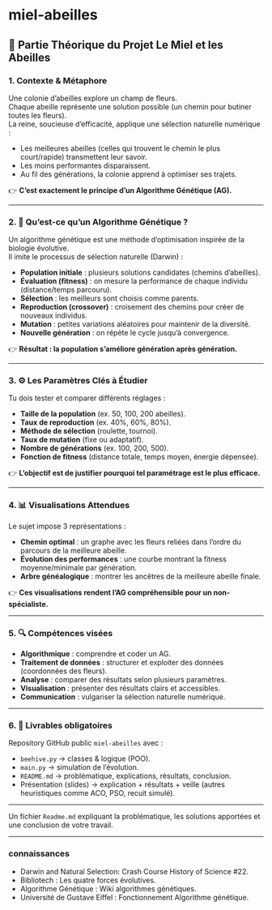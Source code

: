 # miel-abeilles

## 📖 Partie Théorique du Projet Le Miel et les Abeilles

### 1. Contexte & Métaphore

Une colonie d’abeilles explore un champ de fleurs.  
Chaque abeille représente une solution possible (un chemin pour butiner toutes les fleurs).  
La reine, soucieuse d’efficacité, applique une sélection naturelle numérique :

- Les meilleures abeilles (celles qui trouvent le chemin le plus court/rapide) transmettent leur savoir.
- Les moins performantes disparaissent.
- Au fil des générations, la colonie apprend à optimiser ses trajets.

👉 **C’est exactement le principe d’un Algorithme Génétique (AG).**

---

### 2. 🧬 Qu’est-ce qu’un Algorithme Génétique ?

Un algorithme génétique est une méthode d’optimisation inspirée de la biologie évolutive.  
Il imite le processus de sélection naturelle (Darwin) :

- **Population initiale** : plusieurs solutions candidates (chemins d’abeilles).
- **Évaluation (fitness)** : on mesure la performance de chaque individu (distance/temps parcouru).
- **Sélection** : les meilleurs sont choisis comme parents.
- **Reproduction (crossover)** : croisement des chemins pour créer de nouveaux individus.
- **Mutation** : petites variations aléatoires pour maintenir de la diversité.
- **Nouvelle génération** : on répète le cycle jusqu’à convergence.

👉 **Résultat : la population s’améliore génération après génération.**

---

### 3. ⚙️ Les Paramètres Clés à Étudier

Tu dois tester et comparer différents réglages :

- **Taille de la population** (ex. 50, 100, 200 abeilles).
- **Taux de reproduction** (ex. 40%, 60%, 80%).
- **Méthode de sélection** (roulette, tournoi).
- **Taux de mutation** (fixe ou adaptatif).
- **Nombre de générations** (ex. 100, 200, 500).
- **Fonction de fitness** (distance totale, temps moyen, énergie dépensée).

👉 **L’objectif est de justifier pourquoi tel paramétrage est le plus efficace.**

---

### 4. 📊 Visualisations Attendues

Le sujet impose 3 représentations :

- **Chemin optimal** : un graphe avec les fleurs reliées dans l’ordre du parcours de la meilleure abeille.
- **Évolution des performances** : une courbe montrant la fitness moyenne/minimale par génération.
- **Arbre généalogique** : montrer les ancêtres de la meilleure abeille finale.

👉 **Ces visualisations rendent l’AG compréhensible pour un non-spécialiste.**

---

### 5. 🔍 Compétences visées

- **Algorithmique** : comprendre et coder un AG.
- **Traitement de données** : structurer et exploiter des données (coordonnées des fleurs).
- **Analyse** : comparer des résultats selon plusieurs paramètres.
- **Visualisation** : présenter des résultats clairs et accessibles.
- **Communication** : vulgariser la sélection naturelle numérique.

---

### 6. 📂 Livrables obligatoires

Repository GitHub public `miel-abeilles` avec :

- `beehive.py` → classes & logique (POO).
- `main.py` → simulation de l’évolution.
- `README.md` → problématique, explications, résultats, conclusion.
- Présentation (slides) → explication + résultats + veille (autres heuristiques comme ACO, PSO, recuit simulé).

---

Un fichier `Readme.md` expliquant la problématique, les solutions apportées et une conclusion de votre travail.

---

### connaissances

- Darwin and Natural Selection: Crash Course History of Science #22.
- Bibliotech : Les quatre forces évolutives.
- Algorithme Génétique : Wiki algorithmes génétiques.
- Université de Gustave Eiffel : Fonctionnement Algorithme génétique.
